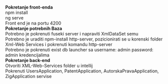 <strong>Pokretanje front-enda</strong><br/> npm install <br/> ng serve
<br/>Front end je na portu 4200
<br/><strong>Pokretanje potrebnih Baza </strong><br/>
Potrebno je pokrenuti fuseki server i napraviti XmlDataSet semu
<br/>
Potrebno je uraditi npm-install http-server,
pozicionirati se u korenski folder Xml-Web Services i pokrenuti komandu http-server
<br/>
Potrebno je pokrenuti exist db launcher sa username: admin password: admin kredencijalima
<br/><strong>Pokretanje back-end</strong><br/>
Otvoriti XML-Web-Services folder u intellij
<br/>
Pokrenuti UsersApplication, PatentApplication, AutorskaPravaApplication, ZigApplication servise